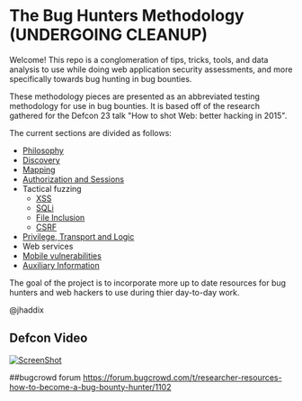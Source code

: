 # The Bug Hunters Methodology (UNDERGOING CLEANUP)

Welcome! This repo is a conglomeration of tips, tricks, tools, and data analysis to use while doing web application security assessments, and more specifically towards bug hunting in bug bounties.

These methodology pieces are presented as an abbreviated testing methodology for use in bug bounties. It is based off of the research gathered for the Defcon 23 talk "How to shot Web: better hacking in 2015". 

The current sections are divided as follows:

* [Philosophy](/01_Philosophy.md)
* [Discovery](/02_Discovery.md)
* [Mapping](/03_Mapping.md)
* [Authorization and Sessions](/04_Authorization_and_Session.md)
* Tactical fuzzing
  * [XSS](/05_XSS.md)
  * [SQLi](/06_SQLi.md)
  * [File Inclusion](/07_File_Upload.md)
  * [CSRF](/08_CSRF.md)
* [Privilege, Transport and Logic](/09_Privledge_Logic_Transport.md)
* Web services
* [Mobile vulnerabilities](/10_Mobile.md)
* [Auxiliary Information](/11_Auxiliary_Info.md)

The goal of the project is to incorporate more up to date resources for bug hunters and web hackers to use during thier day-to-day work. 

@jhaddix

## Defcon Video

[![ScreenShot](https://dl.dropboxusercontent.com/u/37776965/2015-10-08_14-57-26.png)](https://drive.google.com/file/d/0B15XPa08CyxhQ1J2T2tOUUJuSFk/view?usp=sharing)

##bugcrowd forum
https://forum.bugcrowd.com/t/researcher-resources-how-to-become-a-bug-bounty-hunter/1102 
